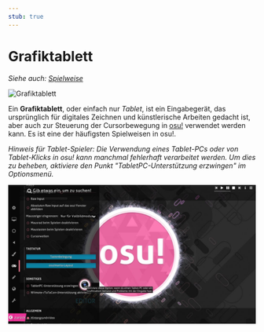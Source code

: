 ```yaml
---
stub: true
---
```


# Grafiktablett

*Siehe auch: [Spielweise](/wiki/Play_style)*

![](img/tablet.jpg "Grafiktablett")

Ein **Grafiktablett**, oder einfach nur *Tablet*, ist ein Eingabegerät, das ursprünglich für digitales Zeichnen und künstlerische Arbeiten gedacht ist, aber auch zur Steuerung der Cursorbewegung in [osu!](/wiki/Game_mode/osu!) verwendet werden kann. Es ist eine der häufigsten Spielweisen in osu!.

*Hinweis für Tablet-Spieler: Die Verwendung eines Tablet-PCs oder von Tablet-Klicks in osu! kann manchmal fehlerhaft verarbeitet werden. Um dies zu beheben, aktiviere den Punkt "TabletPC-Unterstützung erzwingen" im Optionsmenü.*

![](img/os-tabletpc-option-DE.jpg "TabletPC-Unterstützung in osu!")

<!-- TODO: mention tap-x as a way of clicking with a tablet -->
